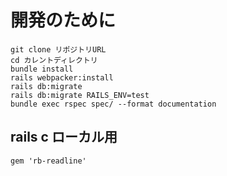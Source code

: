 # 開発のために

```
git clone リポジトリURL
cd カレントディレクトリ
bundle install
rails webpacker:install
rails db:migrate
rails db:migrate RAILS_ENV=test
bundle exec rspec spec/ --format documentation
```

## rails c ローカル用
```
gem 'rb-readline'
```